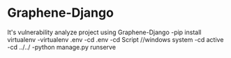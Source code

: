 # Graphene-Django
It's vulnerability analyze project using Graphene-Django
-pip install virtualenv
-virtualenv .env
-cd .env
-cd Script //windows system
-cd active
-cd ../../
-python manage.py runserve
